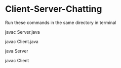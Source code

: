 # Client-Server-Chatting
 
Run these commands in the same directory in terminal

javac Server.java

javac Client.java

java Server

javac Client
